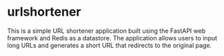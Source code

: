 # urlshortener
This is a simple URL shortener application built using the FastAPI web framework and Redis as a datastore. The application allows users to input long URLs and generates a short URL that redirects to the original page.

